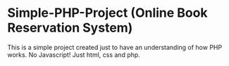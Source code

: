 # Simple-PHP-Project (Online Book Reservation System)
This is a simple project created just to have an understanding of how PHP works. 
No Javascript! 
Just html, css and php. 
